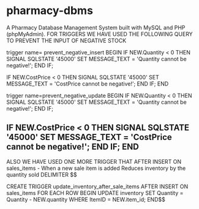 # pharmacy-dbms
A Pharmacy Database Management System built with MySQL and PHP (phpMyAdmin).
FOR TRIGGERS WE HAVE USED THE FOLLOWING QUERY TO PREVENT THE INPUT OF NEGATIVE STOCK


trigger name= prevent_negative_insert
BEGIN
  IF NEW.Quantity < 0 THEN
    SIGNAL SQLSTATE '45000'
    SET MESSAGE_TEXT = 'Quantity cannot be negative!';
  END IF;
  
  IF NEW.CostPrice < 0 THEN
    SIGNAL SQLSTATE '45000'
    SET MESSAGE_TEXT = 'CostPrice cannot be negative!';
  END IF;
END


trigger name=prevent_negative_update
BEGIN
  IF NEW.Quantity < 0 THEN
    SIGNAL SQLSTATE '45000'
    SET MESSAGE_TEXT = 'Quantity cannot be negative!';
  END IF;
  
  IF NEW.CostPrice < 0 THEN
    SIGNAL SQLSTATE '45000'
    SET MESSAGE_TEXT = 'CostPrice cannot be negative!';
  END IF;
END
-------------------------------------------------------------------------------------------------------
ALSO WE HAVE USED ONE MORE TRIGGER THAT AFTER INSERT ON sales_items - When a new sale item is added
Reduces inventory by the quantity sold
DELIMITER $$

CREATE TRIGGER update_inventory_after_sale_items
AFTER INSERT ON sales_items
FOR EACH ROW
BEGIN
  UPDATE inventory
  SET Quantity = Quantity - NEW.quantity
  WHERE ItemID = NEW.item_id;
END$$
